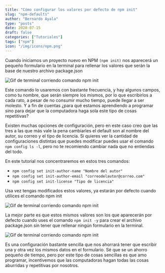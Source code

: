 ```yaml
---
title: "Cómo configurar los valores por defecto de npm init"
slug: "npm-defaults"
author: "Bernardo Ayala"
type: "posts"
date: 2020-07-15
draft: false
categories: ["Tutoriales"]
tags: ["npm"]
icon: "/img/icons/npm.png"
---
```


Cuando iniciamos un proyecto nuevo en NPM `(npm init)` nos aparecerá un pequeño formulario en la terminal para rellenar los valores que serán la base de nuestro archivo package.json

![Gif de terminal corriendo comando npm init](/img/gifs/npm-init-1.gif)

Este comando lo usaremos con bastante frecuencia, y hay algunos campos, como tu nombre, que serán siempre los mismos, por lo que escribirlos a cada rato, a pesar de no consumir mucho tiempo, puede llegar a ser molesto. Y a fin de cuentas ¿para qué estamos aprendiendo a programar sino para dejar que la computadora haga sola este tipo de cosas repetitivas?

Existen muchas opciones de configuración, pero en este caso creo que las tres a las que más vale la pena cambiarles el default son al nombre del autor, su correo y el tipo de licencia. Si quieres ver la cantidad de configuraciones distintas que puedes modificar puedes usar el comando `npm config ls -l`, pero no te recomiendo cambiar nada que no entiendas del todo.

En este tutorial nos concentraremos en estos tres comandos:

- `npm config set init-author-name "Nombre del autor"`
- `npm config set init-author-email "correodelautor@correo.com"`
- `npm config set init-license "Tipo de licencia"`

Usa vez tengas modificados estos valores, ya estarán por defecto cuando utilices el comando npm init

![Gif de terminal corriendo comando npm init](/img/gifs/npm-init-2.gif)

La mejor parte es que estos mismos valores son los que aparecerán por defecto cuando uses el comando `npm init -y` para crear el archivo package.json sin tener que rellenar ningún formulario en la terminal.

![Gif de terminal corriendo comando npm init](/img/gifs/npm-init-y.gif)

Es una configuración bastante sencilla que nos ahorrará tener que escribir una y otra vez los mismos datos en el formulario. Sé que se un ahorro pequeño de tiempo, pero por este tipo de cosas sencillas es que amo programar, incentivemos que las computadoras hagan todas las cosas aburridas y repetitivas por nosotros.
